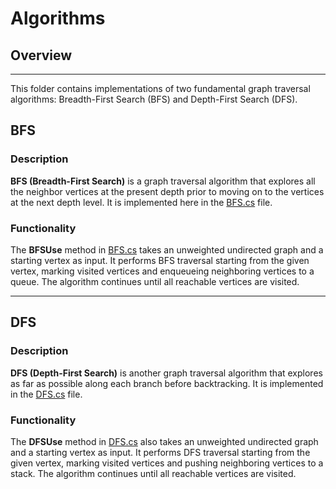 # Algorithms 

## Overview

---

This folder contains implementations of two fundamental graph traversal algorithms: Breadth-First Search (BFS) and Depth-First Search (DFS).


## BFS

### Description

**BFS (Breadth-First Search)** is a graph traversal algorithm that explores all the neighbor vertices at the present depth prior to moving on to the vertices at the next depth level. It is implemented here in the [BFS.cs](BFS.cs/) file.

### Functionality

The **BFSUse** method in [BFS.cs](BFS.cs/) takes an unweighted undirected graph and a starting vertex as input. It performs BFS traversal starting from the given vertex, marking visited vertices and enqueueing neighboring vertices to a queue. The algorithm continues until all reachable vertices are visited.

---

## DFS

### Description

**DFS (Depth-First Search)** is another graph traversal algorithm that explores as far as possible along each branch before backtracking. It is implemented in the [DFS.cs](DFS.cs/) file.

### Functionality

The **DFSUse** method in [DFS.cs](DFS.cs/) also takes an unweighted undirected graph and a starting vertex as input. It performs DFS traversal starting from the given vertex, marking visited vertices and pushing neighboring vertices to a stack. The algorithm continues until all reachable vertices are visited.

